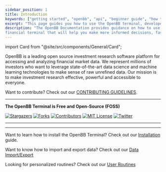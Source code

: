 ```yaml
---
sidebar_position: 1
title: Introduction
keywords: ["getting started", "openbb", "api", "beginner guide", "how to use openbb", "openbb keys", "openbb terminal", "openbb", "terminal"]
excerpt: "This page guides you how to use the OpenBB terminal, developed by OpenBB."
description: "The OpenBB Documentation provides guidance on how to use the OpenBB Terminal, a free, custom built
financial terminal that will help you make more informed decisions, faster."
---
```


import Card from "@site/src/components/General/Card";

OpenBB is a leading open source investment research software platform for accessing and analyzing financial market data. We represent millions of investors who want to leverage state-of-the-art data science and machine learning technologies to make sense of raw unrefined data. Our mission is to make investment research effective, powerful and accessible to everyone.

Want to contribute? Check out our [CONTRIBUTING GUIDELINES](https://github.com/OpenBB-finance/OpenBBTerminal/blob/main/CONTRIBUTING.md).

---

**The OpenBB Terminal is Free and Open-Source (FOSS)**

<div className="grid-child">

[![Stargazers][stars-shield]][stars-url] [![Forks][forks-shield]][forks-url]
[![Contributors][contributors-shield]][contributors-url]
[![MIT License][license-shield]][license-url]
[![Twitter][twitter-shield]][twitter-url]

</div>

---

<Card
	title="Why Free?"
	description="We believe that everyone should be able to have the same tooling to do
	investment research. By leveraging free API tiers, we can allow users to have
	access to a vast range of information for free. On the other hand, we want users
	that are willing to subscribe to premium API keys from certain data providers to
	be able to take advantage of that on OpenBB Terminal - this is where we see a
	monetization opportunity, a revenue share with data providers for connecting our
	users to their resources."
/>

<Card
	title="Why Open Source?"
	description="An open source product allows for higher quality, lower costs, more
	transparency, and faster go-to-market due to the strong community created. There
	is no point in re-inventing the wheel for financial theory that has been around
	for decades, thus users can adapt the platform to their needs or even build
	proprietary features on top of our infrastructure."
 />

 <Card
	title="Why Python?"
	description="Python is one of the most used programming languages due to its simplified
	syntax and shallow learning curve. On top of this, it is highly used in data
	science and academia world (particularly on finance, economics or business
	related degrees). This is very important, as it is the first time in history
	that users - regardless of their background - can so easily add features to an
	investment research platform."
 />

---

Want to learn how to install the OpenBB Terminal? Check out our [Installation](/quickstart/installation) guide.

Want to know how to import and export data? Check out our [Data Import/Export](/guides/advanced/data)

Looking for personalized routines? Check out our [User Routines](/guides/advanced/scripts-and-routines)

[contributors-shield]: https://img.shields.io/github/contributors/OpenBB-finance/OpenBBTerminal.svg?style=for-the-badge
[contributors-url]: https://github.com/OpenBB-finance/OpenBBTerminal/graphs/contributors
[forks-shield]: https://img.shields.io/github/forks/OpenBB-finance/OpenBBTerminal.svg?style=for-the-badge
[forks-url]: https://github.com/OpenBB-finance/OpenBBTerminal/network/members
[stars-shield]: https://img.shields.io/github/stars/OpenBB-finance/OpenBBTerminal.svg?style=for-the-badge
[stars-url]: https://github.com/OpenBB-finance/OpenBBTerminal/stargazers
[issues-shield]: https://img.shields.io/github/issues/OpenBB-finance/OpenBBTerminal.svg?style=for-the-badge&color=blue
[issues-url]: https://github.com/OpenBB-finance/OpenBBTerminal/issues
[bugs-open-shield]: https://img.shields.io/github/issues/OpenBB-finance/OpenBBTerminal/bug.svg?style=for-the-badge&color=yellow
[bugs-open-url]: https://github.com/OpenBB-finance/OpenBBTerminal/issues?q=is%3Aissue+label%3Abug+is%3Aopen
[bugs-closed-shield]: https://img.shields.io/github/issues-closed/OpenBB-finance/OpenBBTerminal/bug.svg?style=for-the-badge&color=success
[bugs-closed-url]: https://github.com/OpenBB-finance/OpenBBTerminal/issues?q=is%3Aissue+label%3Abug+is%3Aclosed
[license-shield]: https://img.shields.io/github/license/OpenBB-finance/OpenBBTerminal.svg?style=for-the-badge
[license-url]: https://github.com/OpenBB-finance/OpenBBTerminal/blob/main/LICENSE
[twitter-shield]: https://img.shields.io/twitter/follow/openbb_finance?style=for-the-badge&color=blue
[twitter-url]: https://twitter.com/openbb_finance
